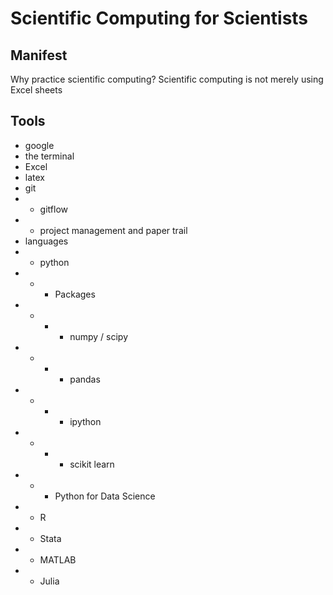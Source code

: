 Scientific Computing for Scientists
===================================

Manifest
--------
Why practice scientific computing? Scientific computing is not merely using Excel sheets

Tools
-----
* google
* the terminal
* Excel
* latex
* git
* * gitflow
* * project management and paper trail
* languages
* * python
* * * Packages
* * * * numpy / scipy
* * * * pandas
* * * * ipython
* * * * scikit learn
* * * Python for Data Science
* * R
* * Stata
* * MATLAB
* * Julia
